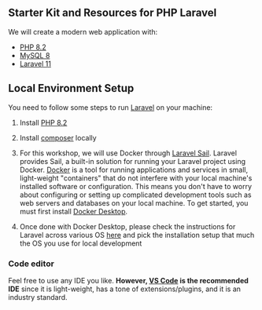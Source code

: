 ## Starter Kit and Resources for PHP Laravel

We will create a modern web application with:

- [PHP 8.2](https://www.php.net/downloads)
- [MySQL 8](https://dev.mysql.com/downloads/mysql/8.0.html)
- [Laravel 11](https://laravel.com/)

## Local Environment Setup
You need to follow some steps to run [Laravel](https://laravel.com/) on your machine:

1. Install [PHP 8.2](https://www.php.net/downloads)

2. Install [composer](https://getcomposer.org/) locally

3. For this workshop, we will use Docker through [Laravel Sail](https://laravel.com/docs/11.x/sail). Laravel provides Sail, a built-in solution for running your Laravel project using Docker. [Docker](https://www.docker.com/) is a tool for running applications and services in small, light-weight "containers" that do not interfere with your local machine's installed software or configuration. This means you don't have to worry about configuring or setting up complicated development tools such as web servers and databases on your local machine. To get started, you must first install [Docker Desktop](https://www.docker.com/products/docker-desktop/).

4. Once done with Docker Desktop, please check the instructions for Laravel across various OS [here](https://laravel.com/docs/11.x/installation#docker-installation-using-sail) and pick the installation setup that much the OS you use for local development

### Code editor 

Feel free to use any IDE you like. **However, [VS Code](https://code.visualstudio.com/) is the recommended IDE** since it is light-weight, has a tone of extensions/plugins, and it is an industry standard. 




